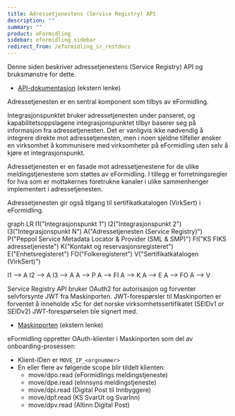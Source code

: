 ```yaml
---
title: Adressetjenestens (Service Registry) API
description: ""
summary: ""
product: eFormidling
sidebar: eformidling_sidebar
redirect_from: /eformidling_sr_restdocs
---
```


Denne siden beskriver adressetjenestens (Service Registry) API og bruksmønstre for dette.

- [API-dokumentasjon](serviceregistry_api_restdocs) (ekstern lenke)

Adressetjenesten er en sentral komponent som tilbys av eFormidling.

Integrasjonspunktet bruker adressetjenesten under panseret, og kapabilitetsoppslagene integrasjonspunktet tilbyr baserer
seg på informasjon fra adressetjenesten. Det er vanligvis ikke nødvendig å integrere direkte mot adressetjenesten, men i
noen sjeldne tilfeller ønsker en virksomhet å kommunisere med virksomheter på eFormidling uten selv å kjøre et
integrasjonspunkt.

Adressetjenesten er en fasade mot adressetjenestene for de ulike meldingstjenestene som støttes av eFormidling. I
tillegg er forretningsregler for hva som er mottakernes foretrukne kanaler i ulike sammenhenger implementert i
adressetjenesten.

Adressetjenesten gir også tilgang til sertifikatkatalogen (VirkSert) i eFormidling.

<div class="mermaid">
graph LR
I1("Integrasjonspunkt 1")
I2("Integrasjonspunkt 2")
I3("Integrasjonspunkt N")
A("Adressetjenesten (Service Registry)")
P("Peppol Service Metadata Locator & Provider (SML & SMP)")
FI("KS FIKS adressetjeneste")
K("Kontakt og reservasjonsregisteret")
E("Enhetsregisteret")
FO("Folkeregisteret")
V("Sertifikatkatalogen (VirkSert)")

I1 --> A
I2 --> A
I3 --> A
A --> P
A --> FI
A --> K
A --> E
A --> FO
A --> V
</div>

Service Registry API bruker OAuth2 for autorisasjon og forventer selvforsynte JWT fra Maskinporten. JWT-forespørsler til
Maskinporten er forventet å inneholde x5c for det norske virksomhetssertifikatet (SEIDv1 or SEIDv2) JWT-forespørselen
ble signert med.

- [Maskinporten](https://docs.digdir.no/docs/Maskinporten/maskinporten_overordnet) (ekstern lenke)

eFormidling oppretter OAuth-klienter i Maskinporten som del av onboarding-prosessen:

- Klient-IDen er `MOVE_IP_<orgnummer>`
- En eller flere av følgende scope blir tildelt klienten:
    - move/dpo.read (eFormidlings meldingstjeneste)
    - move/dpe.read</code> (eInnsyns meldingstjeneste)
    - move/dpi.read</code> (Digital Post til Innbyggere)
    - move/dpf.read</code> (KS SvarUt og SvarInn)
    - move/dpv.read</code> (Altinn Digital Post)
